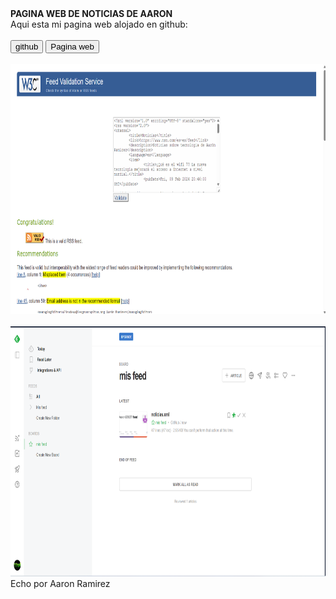 <!DOCTYPE html>
<html>
<head>
	<meta lang="es-ES">
	<link rel="stylesheet" href="index2.css">
</head>
<body>
<div class="grid-container">
  <div class="item1 item1est">
  <b>PAGINA WEB DE NOTICIAS DE AARON</b>
  </div>
  <div class="item2 item2est">
  Aqui esta mi pagina web alojado en github:<br><br>
  <a href="https://github.com/Aaron02037/feed"><button>github</button></a>
  <a href="./index2.xml"><button>Pagina web</button></a><br><br>
  <img src="./index1.png" width="750px" height="400px"><br><br>
  <img src="./index2.png" width="750px" height="400px">
  </div>  
  <div class="item3 item3est">
  Echo por Aaron Ramirez
  </div>
</div>
</body>
</html>
